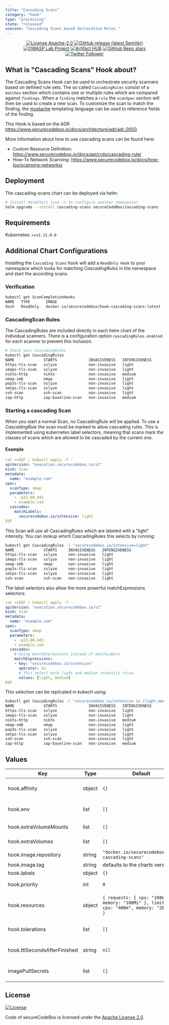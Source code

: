 ```yaml
---
title: "Cascading Scans"
category: "hook"
type: "processing"
state: "released"
usecase: "Cascading Scans based declarative Rules."
---
```


<!--
SPDX-FileCopyrightText: the secureCodeBox authors

SPDX-License-Identifier: Apache-2.0
-->
<!--
.: IMPORTANT! :.
--------------------------
This file is generated automatically with `helm-docs` based on the following template files:
- ./.helm-docs/templates.gotmpl (general template data for all charts)
- ./chart-folder/.helm-docs.gotmpl (chart specific template data)

Please be aware of that and apply your changes only within those template files instead of this file.
Otherwise your changes will be reverted/overwritten automatically due to the build process `./.github/workflows/helm-docs.yaml`
--------------------------
-->

<p align="center">
  <a href="https://opensource.org/licenses/Apache-2.0"><img alt="License Apache-2.0" src="https://img.shields.io/badge/License-Apache%202.0-blue.svg"/></a>
  <a href="https://github.com/secureCodeBox/secureCodeBox/releases/latest"><img alt="GitHub release (latest SemVer)" src="https://img.shields.io/github/v/release/secureCodeBox/secureCodeBox?sort=semver"/></a>
  <a href="https://owasp.org/www-project-securecodebox/"><img alt="OWASP Lab Project" src="https://img.shields.io/badge/OWASP-Lab%20Project-yellow"/></a>
  <a href="https://artifacthub.io/packages/search?repo=securecodebox"><img alt="Artifact HUB" src="https://img.shields.io/endpoint?url=https://artifacthub.io/badge/repository/securecodebox"/></a>
  <a href="https://github.com/secureCodeBox/secureCodeBox/"><img alt="GitHub Repo stars" src="https://img.shields.io/github/stars/secureCodeBox/secureCodeBox?logo=GitHub"/></a>
  <a href="https://twitter.com/securecodebox"><img alt="Twitter Follower" src="https://img.shields.io/twitter/follow/securecodebox?style=flat&color=blue&logo=twitter"/></a>
</p>

## What is "Cascading Scans" Hook about?
The Cascading Scans Hook can be used to orchestrate security scanners based on defined rule sets.
The so called `CascadingRules` consist of a `matches` section which contains one or multiple rules which are compared against `findings`. When a `finding` matches a `rule` the `scanSpec` section will then be used to create a new scan. To customize the scan to match the finding, the [mustache](https://github.com/janl/mustache.js) templating language can be used to reference fields of the finding.

This Hook is based on the ADR https://www.securecodebox.io/docs/architecture/adr/adr_0003

More information about how to use cascading scans can be found here:
* Custom Resource Definition: https://www.securecodebox.io/docs/api/crds/cascading-rule/
* How-To Network Scanning: https://www.securecodebox.io/docs/how-tos/scanning-networks/

## Deployment
The cascading-scans chart can be deployed via helm:

```bash
# Install HelmChart (use -n to configure another namespace)
helm upgrade --install cascading-scans secureCodeBox/cascading-scans
```

## Requirements

Kubernetes: `>=v1.11.0-0`

## Additional Chart Configurations
Installing the `Cascading Scans` hook will add a `ReadOnly Hook` to your namespace which looks for matching _CascadingRules_ in the namespace and start the according scans.

### Verification
```bash
kubectl get ScanCompletionHooks
NAME   TYPE       IMAGE
dssh   ReadOnly   docker.io/securecodebox/hook-cascading-scans:latest
```

### CascadingScan Rules
The CascadingRules are included directly in each helm chart of the individual scanners.
There is a configuration option `cascadingRules.enabled` for each scanner to prevent this inclusion.

```bash
# Check your CascadingRules
kubectl get CascadingRules
NAME             STARTS              INVASIVENESS   INTENSIVENESS
https-tls-scan   sslyze              non-invasive   light
imaps-tls-scan   sslyze              non-invasive   light
nikto-http       nikto               non-invasive   medium
nmap-smb         nmap                non-invasive   light
pop3s-tls-scan   sslyze              non-invasive   light
smtps-tls-scan   sslyze              non-invasive   light
ssh-scan         ssh-scan            non-invasive   light
zap-http         zap-baseline-scan   non-invasive   medium
```

### Starting a cascading Scan
When you start a normal Scan, no CascadingRule will be applied. To use a _CascadingRule_ the scan must be marked to allow cascading rules.
This is implemented using kubernetes label selectors, meaning that scans mark the classes of scans which are allowed to be cascaded by the current one.

#### Example
```yaml
cat <<EOF | kubectl apply -f -
apiVersion: "execution.securecodebox.io/v1"
kind: Scan
metadata:
  name: "example.com"
spec:
  scanType: nmap
  parameters:
    - -p22,80,443
    - example.com
  cascades:
    matchLabels:
      securecodebox.io/intensive: light
EOF
```

This Scan will use all CascadingRules which are labeled with a "light" intensity.
You can lookup which CascadingRules this selects by running:

```bash
kubectl get CascadingRules -l "securecodebox.io/intensive=light"
NAME             STARTS     INVASIVENESS   INTENSIVENESS
https-tls-scan   sslyze     non-invasive   light
imaps-tls-scan   sslyze     non-invasive   light
nmap-smb         nmap       non-invasive   light
pop3s-tls-scan   sslyze     non-invasive   light
smtps-tls-scan   sslyze     non-invasive   light
ssh-scan         ssh-scan   non-invasive   light
```

The label selectors also allow the more powerful matchExpressions selectors:

```yaml
cat <<EOF | kubectl apply -f -
apiVersion: "execution.securecodebox.io/v1"
kind: Scan
metadata:
  name: "example.com"
spec:
  scanType: nmap
  parameters:
    - -p22,80,443
    - example.com
  cascades:
    # Using matchExpressions instead of matchLabels
    matchExpressions:
    - key: "securecodebox.io/intensive"
      operator: In
      # This select both light and medium intensity rules
      values: [light, medium]
EOF
```

This selection can be replicated in kubectl using:

```bash
kubectl get CascadingRules -l "securecodebox.io/intensive in (light,medium)"
NAME             STARTS              INVASIVENESS   INTENSIVENESS
https-tls-scan   sslyze              non-invasive   light
imaps-tls-scan   sslyze              non-invasive   light
nikto-http       nikto               non-invasive   medium
nmap-smb         nmap                non-invasive   light
pop3s-tls-scan   sslyze              non-invasive   light
smtps-tls-scan   sslyze              non-invasive   light
ssh-scan         ssh-scan            non-invasive   light
zap-http         zap-baseline-scan   non-invasive   medium
```

## Values

| Key | Type | Default | Description |
|-----|------|---------|-------------|
| hook.affinity | object | `{}` | Optional affinity settings that control how the hook job is scheduled (see: https://kubernetes.io/docs/tasks/configure-pod-container/assign-pods-nodes-using-node-affinity/) |
| hook.env | list | `[]` | Optional environment variables mapped into the hook (see: https://kubernetes.io/docs/tasks/inject-data-application/define-environment-variable-container/) |
| hook.extraVolumeMounts | list | `[]` | Optional VolumeMounts mapped into the hook (see: https://kubernetes.io/docs/concepts/storage/volumes/) |
| hook.extraVolumes | list | `[]` | Optional Volumes mapped into the hook (see: https://kubernetes.io/docs/concepts/storage/volumes/) |
| hook.image.repository | string | `"docker.io/securecodebox/hook-cascading-scans"` | Hook image repository |
| hook.image.tag | string | defaults to the charts version | The image Tag defaults to the charts version if not defined. |
| hook.labels | object | `{}` | Add Kubernetes Labels to the hook definition |
| hook.priority | int | `0` | Hook priority. Higher priority Hooks are guaranteed to execute before low priority Hooks. |
| hook.resources | object | `{ requests: { cpu: "200m", memory: "100Mi" }, limits: { cpu: "400m", memory: "200Mi" } }` | Optional resources lets you control resource limits and requests for the hook container. See https://kubernetes.io/docs/concepts/configuration/manage-resources-containers/ |
| hook.tolerations | list | `[]` | Optional tolerations settings that control how the hook job is scheduled (see: https://kubernetes.io/docs/concepts/scheduling-eviction/taint-and-toleration/) |
| hook.ttlSecondsAfterFinished | string | `nil` | Seconds after which the kubernetes job for the hook will be deleted. Requires the Kubernetes TTLAfterFinished controller: https://kubernetes.io/docs/concepts/workloads/controllers/ttlafterfinished/ |
| imagePullSecrets | list | `[]` | Define imagePullSecrets when a private registry is used (see: https://kubernetes.io/docs/tasks/configure-pod-container/pull-image-private-registry/) |

## License
[![License](https://img.shields.io/badge/License-Apache%202.0-blue.svg)](https://opensource.org/licenses/Apache-2.0)

Code of secureCodeBox is licensed under the [Apache License 2.0][scb-license].

[scb-owasp]: https://www.owasp.org/index.php/OWASP_secureCodeBox
[scb-docs]: https://www.securecodebox.io/
[scb-site]: https://www.securecodebox.io/
[scb-github]: https://github.com/secureCodeBox/
[scb-twitter]: https://twitter.com/secureCodeBox
[scb-slack]: https://join.slack.com/t/securecodebox/shared_invite/enQtNDU3MTUyOTM0NTMwLTBjOWRjNjVkNGEyMjQ0ZGMyNDdlYTQxYWQ4MzNiNGY3MDMxNThkZjJmMzY2NDRhMTk3ZWM3OWFkYmY1YzUxNTU
[scb-license]: https://github.com/secureCodeBox/secureCodeBox/blob/master/LICENSE

